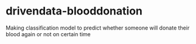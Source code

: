 # drivendata-blooddonation
Making classification model to predict whether someone will donate their blood again or not on certain time
